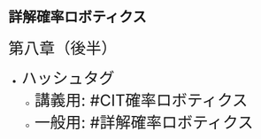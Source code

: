 # <span style="font-size:90%">詳解確率ロボティクス</span>

<span style="font-size:200%">第八章（後半）</span>

* <span style="font-size:200%">ハッシュタグ</span>
    * <span style="font-size:200%">講義用: #CIT確率ロボティクス</span>
    * <span style="font-size:200%">一般用: #詳解確率ロボティクス</span>
